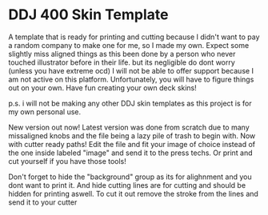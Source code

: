 # DDJ 400 Skin Template

A template that is ready for printing and cutting because I didn't want to pay a random company to make one for me, so I made my own.
Expect some slightly miss aligned things as this been done by a person who never touched illustrator before in their life. but its negligible do dont worry (unless you have extreme ocd)
I will not be able to offer support because I am not active on this platform. Unfortunately, you will have to figure things out on your own.
Have fun creating your own deck skins!

p.s. i will not be making any other DDJ skin templates as this project is for my own personal use.

New version out now! Latest version was done from scratch due to many missaligned knobs and the file being a lazy pile of trash to begin with.
Now with cutter ready paths! Edit the file and fit your image of choice instead of the one inside labeled "image" and send it to the press techs. Or print and cut yourself if you have those tools!

Don't forget to hide the "background" group as its for alighnment and you dont want to print it.
And hide cutting lines are for cutting and should be hidden for printing aswell. To cut it out remove the stroke from the lines and send it to your cutter
